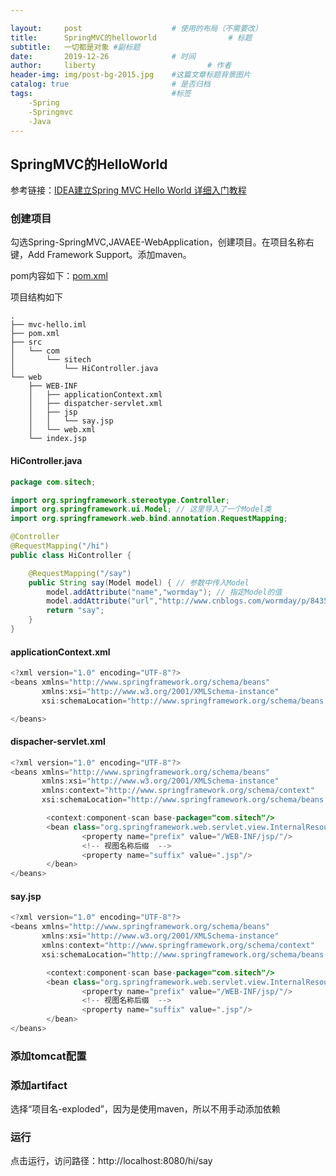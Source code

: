 ```yaml
---

layout:     post   				    # 使用的布局（不需要改）
title:      SpringMVC的helloworld				# 标题 
subtitle:   一切都是对象 #副标题
date:       2019-12-26 				# 时间
author:     liberty 						# 作者
header-img: img/post-bg-2015.jpg 	#这篇文章标题背景图片
catalog: true 						# 是否归档
tags:								#标签
    -Spring
    -Springmvc
	-Java
---
```


## SpringMVC的HelloWorld

参考链接：[IDEA建立Spring MVC Hello World 详细入门教程](https://www.cnblogs.com/wormday/p/8435617.html)

### 创建项目
勾选Spring-SpringMVC,JAVAEE-WebApplication，创建项目。在项目名称右键，Add Framework Support。添加maven。

pom内容如下：[pom.xml](2019-12-26-pom.xml.md)

项目结构如下

```
.
├── mvc-hello.iml
├── pom.xml
├── src
│   └── com
│       └── sitech
│           └── HiController.java
└── web
    ├── WEB-INF
    │   ├── applicationContext.xml
    │   ├── dispatcher-servlet.xml
    │   ├── jsp
    │   │   └── say.jsp
    │   └── web.xml
    └── index.jsp
```

#### HiController.java

```java
package com.sitech;

import org.springframework.stereotype.Controller;
import org.springframework.ui.Model; // 这里导入了一个Model类
import org.springframework.web.bind.annotation.RequestMapping;

@Controller
@RequestMapping("/hi")
public class HiController {

    @RequestMapping("/say")
    public String say(Model model) { // 参数中传入Model
        model.addAttribute("name","wormday"); // 指定Model的值
        model.addAttribute("url","http://www.cnblogs.com/wormday/p/8435617.html"); // 指定Model的值
        return "say";
    }
}
```

#### applicationContext.xml

```java
<?xml version="1.0" encoding="UTF-8"?>
<beans xmlns="http://www.springframework.org/schema/beans"
       xmlns:xsi="http://www.w3.org/2001/XMLSchema-instance"
       xsi:schemaLocation="http://www.springframework.org/schema/beans http://www.springframework.org/schema/beans/spring-beans.xsd">

</beans>
```

#### dispacher-servlet.xml

```java
<?xml version="1.0" encoding="UTF-8"?>
<beans xmlns="http://www.springframework.org/schema/beans"
       xmlns:xsi="http://www.w3.org/2001/XMLSchema-instance"
       xmlns:context="http://www.springframework.org/schema/context"
       xsi:schemaLocation="http://www.springframework.org/schema/beans http://www.springframework.org/schema/beans/spring-beans.xsd http://www.springframework.org/schema/context http://www.springframework.org/schema/context/spring-context.xsd">

        <context:component-scan base-package="com.sitech"/>
        <bean class="org.springframework.web.servlet.view.InternalResourceViewResolver">
                <property name="prefix" value="/WEB-INF/jsp/"/>
                <!-- 视图名称后缀  -->
                <property name="suffix" value=".jsp"/>
        </bean>
</beans>

```

#### say.jsp

```java
<?xml version="1.0" encoding="UTF-8"?>
<beans xmlns="http://www.springframework.org/schema/beans"
       xmlns:xsi="http://www.w3.org/2001/XMLSchema-instance"
       xmlns:context="http://www.springframework.org/schema/context"
       xsi:schemaLocation="http://www.springframework.org/schema/beans http://www.springframework.org/schema/beans/spring-beans.xsd http://www.springframework.org/schema/context http://www.springframework.org/schema/context/spring-context.xsd">

        <context:component-scan base-package="com.sitech"/>
        <bean class="org.springframework.web.servlet.view.InternalResourceViewResolver">
                <property name="prefix" value="/WEB-INF/jsp/"/>
                <!-- 视图名称后缀  -->
                <property name="suffix" value=".jsp"/>
        </bean>
</beans>
```

### 添加tomcat配置

### 添加artifact

选择“项目名-exploded”，因为是使用maven，所以不用手动添加依赖

### 运行

点击运行，访问路径：http://localhost:8080/hi/say

